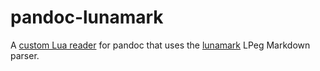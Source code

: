 pandoc-lunamark
===============

A [custom Lua reader] for pandoc that uses the [lunamark] LPeg Markdown
parser.

[custom Lua reader]: https://pandoc.org/custom-readers
[lunamark]: https://jgm.github.io/lunamark/
